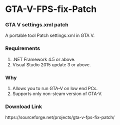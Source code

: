 # GTA-V-FPS-fix-Patch
<h3>GTA V settings.xml patch</h3>
A portable tool Patch settings.xml in GTA V.

<h3>Requirements</h3>

1.  .NET Framework 4.5 or above.
2.  Visual Studio 2015 update 3 or above.

<h3>Why</h3>

1.  Allows you to run GTA-V on low end PCs.
2.  Supports only non-steam version of GTA-V.




<h3>Download Link</h3>
https://sourceforge.net/projects/gta-v-fps-fix-patch/
